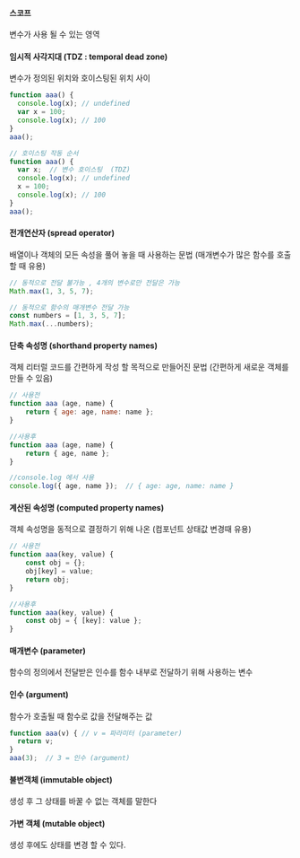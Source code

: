 #### 스코프
변수가 사용 될 수 있는 영역

#### 임시적 사각지대 (TDZ : temporal dead zone)
변수가 정의된 위치와 호이스팅된 위치 사이
```js
function aaa() {
  console.log(x); // undefined
  var x = 100;
  console.log(x); // 100
}
aaa();

// 호이스팅 작동 순서
function aaa() {
  var x;  // 변수 호이스팅  (TDZ)
  console.log(x); // undefined
  x = 100;
  console.log(x); // 100
}
aaa();
```



#### 전개연산자 (spread operator)
배열이나 객체의 모든 속성을 풀어 놓을 때 사용하는 문법 (매개변수가 많은 함수를 호출할 때 유용) 

```js
// 동적으로 전달 불가능 , 4개의 변수로만 전달은 가능
Math.max(1, 3, 5, 7);

// 동적으로 함수의 매개변수 전달 가능
const numbers = [1, 3, 5, 7];
Math.max(...numbers);
```

#### 단축 속성명 (shorthand property names)
객체 리터럴 코드를 간편하게 작성 할 목적으로 만들어진 문법 (간편하게 새로운 객체를 만들 수 있음)

```js
// 사용전
function aaa (age, name) {
    return { age: age, name: name };
}

//사용후
function aaa (age, name) {
    return { age, name };
}

//console.log 에서 사용
console.log({ age, name });  // { age: age, name: name }
```

#### 계산된 속성명 (computed property names)
객체 속성명을 동적으로 결정하기 위해 나온  (컴포넌트 상태값 변경때 유용)

```js
// 사용전 
function aaa(key, value) {
    const obj = {};
    obj[key] = value;
    return obj;
}

//사용후
function aaa(key, value) {
    const obj = { [key]: value };
}
```

#### 매개변수 (parameter)
함수의 정의에서 전달받은 인수를 함수 내부로 전달하기 위해 사용하는 변수

#### 인수 (argument)
함수가 호출될 때 함수로 값을 전달해주는 값

```js
function aaa(v) { // v = 파라미터 (parameter)
  return v;
}
aaa(3);  // 3 = 인수 (argument)
```

#### 불변객체 (immutable object)
생성 후 그 상태를 바꿀 수 없는 객체를 말한다

#### 가변 객체 (mutable object)
생성 후에도 상태를 변경 할 수 있다.
